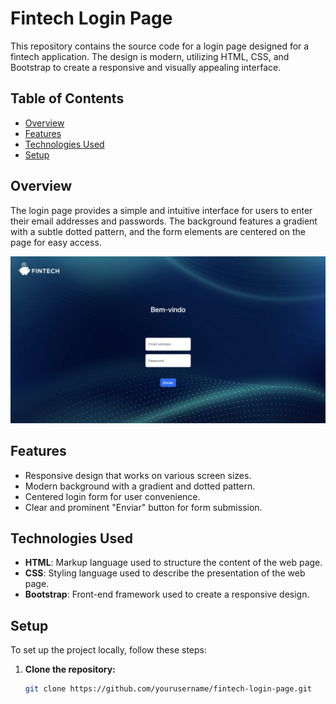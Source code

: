 # Fintech Login Page

This repository contains the source code for a login page designed for a fintech application. The design is modern, utilizing HTML, CSS, and Bootstrap to create a responsive and visually appealing interface.

## Table of Contents

- [Overview](#overview)
- [Features](#features)
- [Technologies Used](#technologies-used)
- [Setup](#setup)

## Overview

The login page provides a simple and intuitive interface for users to enter their email addresses and passwords. The background features a gradient with a subtle dotted pattern, and the form elements are centered on the page for easy access.

![Screenshot](images/screenshot.png)

## Features

- Responsive design that works on various screen sizes.
- Modern background with a gradient and dotted pattern.
- Centered login form for user convenience.
- Clear and prominent "Enviar" button for form submission.

## Technologies Used

- **HTML**: Markup language used to structure the content of the web page.
- **CSS**: Styling language used to describe the presentation of the web page.
- **Bootstrap**: Front-end framework used to create a responsive design.

## Setup

To set up the project locally, follow these steps:

1. **Clone the repository:**
   ```sh
   git clone https://github.com/yourusername/fintech-login-page.git

